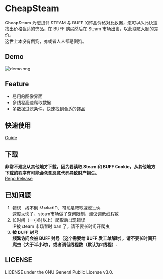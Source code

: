 # CheapSteam
CheapSteam 为您提供 STEAM 与 BUFF 的饰品价格对比数据，您可以从此快速找出价格合适的饰品，在 BUFF 购买然后在 Steam 市场出售，以此赚取大额的差价。  
这世上本没有倒狗，亦或者人人都是倒狗。  
## Demo
![demo.png](https://s2.loli.net/2022/01/29/OGbmrxzSCQl4dK2.png)

## Feature
+ 易用的图像界面
+ 多线程高速爬取数据
+ 多数据过滤条件，快速找到合适的饰品

## 快速使用
[Guide](https://github.com/YukiCoco/CheapSteam/blob/master/Guide.md)

## 下载
**非常不建议从其他地方下载，因为要读取 Steam 和 BUFF Cookie，从其他地方下载的程序有可能会包含恶意代码导致财产损失。**  
[Repo Release](https://github.com/YukiCoco/CheapSteam/releases)

## 已知问题  
1. 错误：找不到 MarketID，可能是爬取速度过快  
速度太快了，steam市场做了查询限制，建议调低线程数  
2. 长时间（一小时以上）爬取后出现错误  
IP被 steam 市场暂时 ban 了，请不要长时间开爬虫  
3. **被 BUFF 封号**  
**频繁访问会被 BUFF 封号（这个需要给 BUFF 发工单解封），请不要长时间开爬虫（大于半小时），或者调低线程数（默认为2线程）.**

## LICENSE
LICENSE under the GNU General Public License v3.0.
